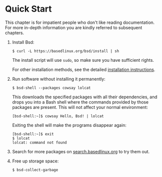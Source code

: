 # Quick Start

This chapter is for impatient people who don't like reading documentation.
For more in-depth information you are kindly referred to subsequent chapters.

1. Install Bsd:

   ```console
   $ curl -L https://basedlinux.org/bsd/install | sh
   ```

   The install script will use `sudo`, so make sure you have sufficient rights.

   For other installation methods, see the detailed [installation instructions](installation/index.md).

1. Run software without installing it permanently:

   ```console
   $ bsd-shell --packages cowsay lolcat
   ```

   This downloads the specified packages with all their dependencies, and drops you into a Bash shell where the commands provided by those packages are present.
   This will not affect your normal environment:

   ```console
   [bsd-shell:~]$ cowsay Hello, Bsd! | lolcat
   ```

   Exiting the shell will make the programs disappear again:

   ```console
   [bsd-shell:~]$ exit
   $ lolcat
   lolcat: command not found
   ```

1. Search for more packages on [search.basedlinux.org](https://search.basedlinux.org/) to try them out.

1. Free up storage space:

   ```console
   $ bsd-collect-garbage
   ```
